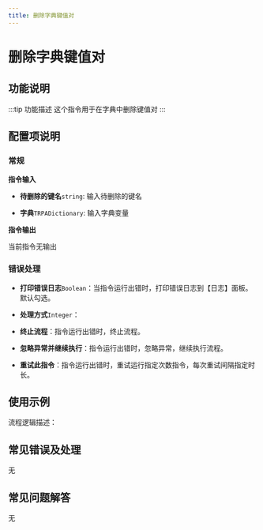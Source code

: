 ```yaml
---
title: 删除字典键值对
---
```


# 删除字典键值对

## 功能说明

:::tip 功能描述
这个指令用于在字典中删除键值对
:::

## 配置项说明

### 常规

**指令输入**

- **待删除的键名**`string`: 输入待删除的键名

- **字典**`TRPADictionary`: 输入字典变量


**指令输出**

当前指令无输出

### 错误处理

- **打印错误日志**`Boolean`：当指令运行出错时，打印错误日志到【日志】面板。默认勾选。

- **处理方式**`Integer`：

 - **终止流程**：指令运行出错时，终止流程。

 - **忽略异常并继续执行**：指令运行出错时，忽略异常，继续执行流程。

 - **重试此指令**：指令运行出错时，重试运行指定次数指令，每次重试间隔指定时长。

## 使用示例

流程逻辑描述：

## 常见错误及处理

无

## 常见问题解答

无


